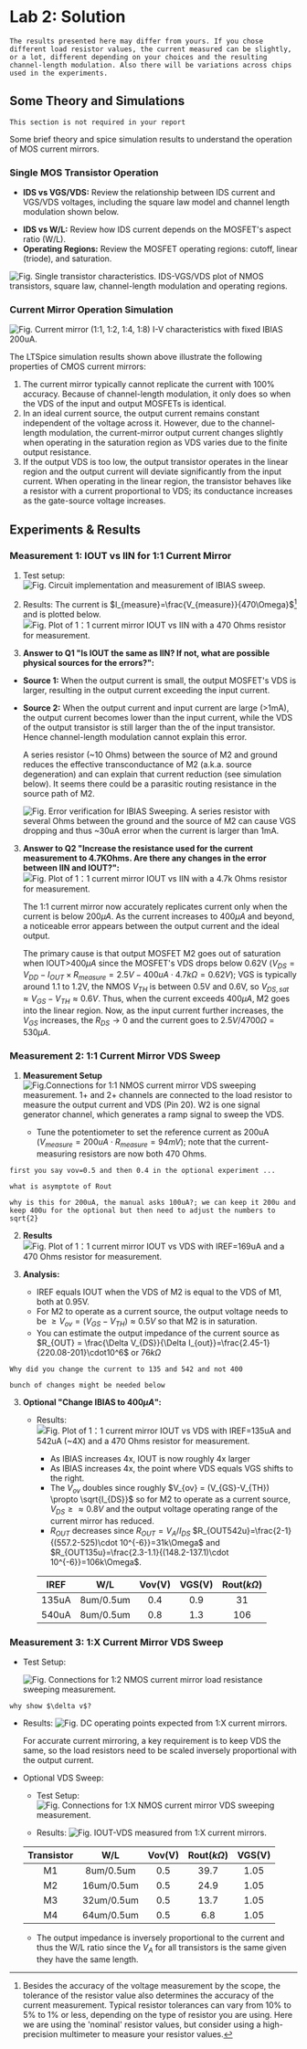 # Lab 2: Solution
```{note}
The results presented here may differ from yours. If you chose different load resistor values, the current measured can be slightly, or a lot, different depending on your choices and the resulting channel-length modulation. Also there will be variations across chips used in the experiments. 
```
## Some Theory and Simulations
```{note}
This section is not required in your report
```

Some brief theory and spice simulation results to understand the operation of MOS current mirrors. 

### Single MOS Transistor Operation

* __IDS vs VGS/VDS:__ 
Review the relationship between IDS current and VGS/VDS voltages, including the square law model and channel length modulation shown below. 
<!-- * __Diode Connected__ 
Diode connected (VDS=VGS) transistor IDS-VDS curves for 1X PMOS (Pin 68) and 1X NMOS (Pin 19) are on [this page (nMOS IDS-VGS Measurement vs Simulation)](https://www.ee.columbia.edu/~kinget/BOOKS/MOSbiusBook/6_iv_characteristics/plotting_i_v_data_sims_nmos.html) and [this page (pMOS IDS-VGS Measurement vs Simulation)](https://www.ee.columbia.edu/~kinget/BOOKS/MOSbiusBook/6_iv_characteristics/plotting_i_v_data_sims_pmos.html).  -->
* __IDS vs W/L:__
Review how IDS current depends on the MOSFET's aspect ratio (W/L).
* __Operating Regions:__
Review the MOSFET operating regions: cutoff, linear (triode), and saturation.

![<em>Fig.</em> Single transistor characteristics. IDS-VGS/VDS plot of NMOS transistors, square law, channel-length modulation and operating regions. ](img/Sigle_Trans_Charact.png)

### Current Mirror Operation Simulation
![<em>Fig.</em> Current mirror (1:1, 1:2, 1:4, 1:8) I-V characteristics with fixed IBIAS 200uA. ](img/NMOS_sweep_VDS_LTSpice.png)

The LTSpice simulation results shown above illustrate the following properties of CMOS current mirrors:
1. The current mirror typically cannot replicate the current with 100% accuracy. Because of channel-length modulation, it only does so when the VDS of the input and output MOSFETs is identical.
2. In an ideal current source, the output current remains constant independent of the voltage across it. However, due to the channel-length modulation, the current-mirror output current changes slightly when operating in the saturation region as VDS varies due to the finite output resistance. <!-- >. This change rate can be described by the output resistance (e.g. $R_{out\times 1}=\frac{\delta V}{\delta I}=\frac{2.5V-0.9V}{233uA-199uA}=47k\Omega$ and $R_{out\times 4}=\frac{\delta V}{\delta I}=\frac{2.5V-0.9V}{932uA-798uA}=11.94k\Omega\approx R_{outx1}/4$).-->
3. If the output VDS is too low, the output transistor operates in the linear region and the output current will deviate significantly from the input current. When operating in the linear region, the transistor behaves like a resistor with a current proportional to VDS; its conductance increases as the gate-source voltage increases. 


## Experiments & Results


### Measurement 1: IOUT vs IIN for 1:1 Current Mirror 

1. Test setup:
    ![<em>Fig.</em> Circuit implementation and measurement of IBIAS sweep.](img/NMOS_sweep_IBIAS.png)

1. Results: The current is $I_{measure}=\frac{V_{measure}}{470\Omega}$[^acc] and is plotted below. 
    ![<em>Fig.</em> Plot of 1：1 current mirror IOUT vs IIN with a 470 Ohms resistor for measurement.](img/NMOS_Sweep_IBIAS_result_470.png)

2. **Answer to Q1 "Is IOUT the same as IIN? If not, what are possible physical sources for the errors?":** 
- **Source 1:** When the output current is small, the output MOSFET's VDS is larger, resulting in the output current exceeding the input current. 

- **Source 2:** When the output current and input current are large (>1mA), the output current becomes lower than the input current, while the VDS of the output transistor is still larger than the of the input transistor. Hence channel-length modulation cannot explain this error. 

    A series resistor (~10 Ohms) between the source of M2 and ground reduces the effective transconductance of M2 (a.k.a. source degeneration) and can explain that current reduction (see simulation below). It seems there could be a parasitic routing resistance in the source path of M2. 

    ![<em>Fig.</em> Error verification for IBIAS Sweeping. A series resistor with several Ohms between the ground and the source of M2 can cause VGS dropping and thus ~30uA error when the current is larger than 1mA. ](img/NMOS_Sweep_IBIAS_result_error_rec.png) 

3. **Answer to Q2 "Increase the resistance used for the current measurement to 4.7KOhms. Are there any changes in the error between IIN and IOUT?":** 
    ![<em>Fig.</em> Plot of 1：1 current mirror IOUT vs IIN with a 4.7k Ohms resistor for measurement.](img/NMOS_Sweep_IBIAS_result_4P7k.png)
 
   The 1:1 current mirror now accurately replicates current only when the current is below $200\mu A$. As the current increases to $400\mu A$ and beyond, a noticeable error appears between the output current and the ideal output. 
   
   The primary cause is that output MOSFET M2 goes out of saturation when IOUT>$400\mu A$ since the MOSFET's VDS drops below 0.62V ($V_{DS}=V_{DD}-I_{OUT}\times R_{measure}=2.5V-400uA\cdot 4.7k\Omega=0.62V$); VGS is typically around 1.1 to 1.2V, the NMOS $V_{TH}$ is between 0.5V and 0.6V, so $V_{DS,sat} \approx V_{GS}-V_{TH} \approx 0.6V$. Thus, when the current exceeds $400\mu A$, M2 goes into the linear region. Now, as the input current further increases, the $V_{GS}$ increases, the $R_{DS} \to 0$ and the current goes to $2.5V/4700\Omega = 530\mu A$. 
   
### Measurement 2: 1:1 Current Mirror VDS Sweep 
1. **Measurement Setup**
    ![<em>Fig.</em>Connections for 1:1 NMOS current mirror VDS sweeping measurement. 1+ and 2+ channels are connected to the load resistor to measure the output current and VDS (Pin 20). W2 is one signal generator channel, which generates a ramp signal to sweep the VDS.](img/NMOS_sweep_VDS.png)
        
    - Tune the potentiometer to set the reference current as 200uA ($V_{measure}=200uA\cdot R_{measure}=94mV$); note that the current-measuring resistors are now both 470 Ohms. 

```{error}
first you say vov=0.5 and then 0.4 in the optional experiment ...

what is asymptote of Rout

why is this for 200uA, the manual asks 100uA?; we can keep it 200u and keep 400u for the optional but then need to adjust the numbers to sqrt{2}
```

2. **Results**
    ![<em>Fig.</em> Plot of 1：1 current mirror IOUT vs VDS with IREF=169uA and a 470 Ohms resistor for measurement.](img/NMOS_Sweep_VDS_result_470.png)

3. **Analysis:** 
    - IREF equals IOUT when the VDS of M2 is equal to the VDS of M1, both at 0.95V. 
    - For M2 to operate as a current source, the output voltage needs to be $\geq V_{ov}=(V_{GS}-V_{TH}) \approx 0.5V$ so that M2 is in saturation. 
    - You can estimate the output impedance of the current source as $R_{OUT} = \frac{\Delta V_{DS}}{\Delta I_{out}}=\frac{2.45-1}{220.08-201}\cdot10^6$ or $76k\Omega$ 

```{error}
Why did you change the current to 135 and 542 and not 400

bunch of changes might be needed below
```
3. **Optional "Change IBIAS to $400\mu A$":** 
    - Results:
    ![<em>Fig.</em> Plot of 1：1 current mirror IOUT vs VDS with IREF=135uA and 542uA (~4X) and a 470 Ohms resistor for measurement.](img/NMOS_Sweep_VDS_result_470_X4Current.png)

        - As IBIAS increases 4x, IOUT is now roughly 4x larger  
        - As IBIAS increases 4x, the point where VDS equals VGS shifts to the right.
        - The $V_{ov}$ doubles since roughly $V_{ov} = (V_{GS}-V_{TH}) \propto \sqrt{I_{DS}}$ so for M2 to operate as a current source, $V_{DS} \geq \approx 0.8V$ and the output voltage operating range of the current mirror has reduced.  
        - $R_{OUT}$ decreases since $R_{OUT} = V_{A}/I_{DS}$ <!-- for a given transistor which is due to the increased channel length modulation as Vov increases, which can also be verified $$R_{OUT}=\frac{\partial V_{DS}}{\partial I_{DS}}=\frac{1}{\beta Vov^2 \lambda}=\frac{V_{A}}{I_{D}}, $$ where $\beta=\frac{1}{2}\mu_n C_{ox}\frac{W}{L}$ and $\lambda V_{DS}=\frac{\Delta L}{L}$. We use the same transistors so $\beta$ are the same. Therefore, we expect Rout to decrease as Vov increases. --> $R_{OUT542u}=\frac{2-1}{(557.2-525)\cdot 10^{-6}}=31k\Omega$ and $R_{OUT135u}=\frac{2.3-1.1}{(148.2-137.1)\cdot 10^{-6}}=106k\Omega$.

        | IREF | W/L | Vov(V) | VGS(V) | Rout($k\Omega$) | 
        |  :----------:  |  :----------: |  :----------:  |  :----------:  |  :----------:  |
        | 135uA | 8um/0.5um | 0.4 | 0.9 | 31 |
        | 540uA | 8um/0.5um | 0.8 | 1.3 | 106 |


### Measurement 3: 1:X Current Mirror VDS Sweep
- Test Setup:

    ![<em>Fig.</em> Connections for 1:2 NMOS current mirror load resistance sweeping measurement.](img/NMOS_sweep_load_1_2.png)

```{error}
why show $\delta v$?
```
- Results:
    ![<em>Fig.</em> DC operating points expected from 1:X current mirrors.](img/NMOS_sweep_load_1_X_result.png)

    For accurate current mirroring, a key requirement is to keep VDS the same, so the load resistors need to be scaled inversely proportional with the output current. 

- Optional VDS Sweep:
    - Test Setup:
    ![<em>Fig.</em> Connections for 1:X NMOS current mirror VDS sweeping measurement.](img/NMOS_sweep_VDS_1_X.png)

    - Results:
    ![<em>Fig.</em> IOUT-VDS measured from 1:X current mirrors.](img/NMOS_sweep_VDS_measure_300uA.png)

    | Transistor | W/L | Vov(V) | Rout($k\Omega$) | VGS(V) |
    |  :----------:  |  :----------: |  :----------:  |  :----------:  |  :----------:  |
    | M1 | 8um/0.5um | 0.5 | 39.7 | 1.05 |
    | M2 | 16um/0.5um | 0.5 | 24.9 | 1.05 |
    | M3 | 32um/0.5um | 0.5 | 13.7 | 1.05 |
    | M4 | 64um/0.5um | 0.5 | 6.8 | 1.05 |

    - The output impedance is inversely proportional to the current and thus the W/L ratio since the $V_A$ for all transistors is the same given they have the same length.

[^acc]: Besides the accuracy of the voltage measurement by the scope, the tolerance of the resistor value also determines the accuracy of the current measurement. Typical resistor tolerances can vary from 10% to 5% to 1% or less, depending on the type of resistor you are using. Here we are using the 'nominal' resistor values, but consider using a high-precision multimeter to measure your resistor values. 